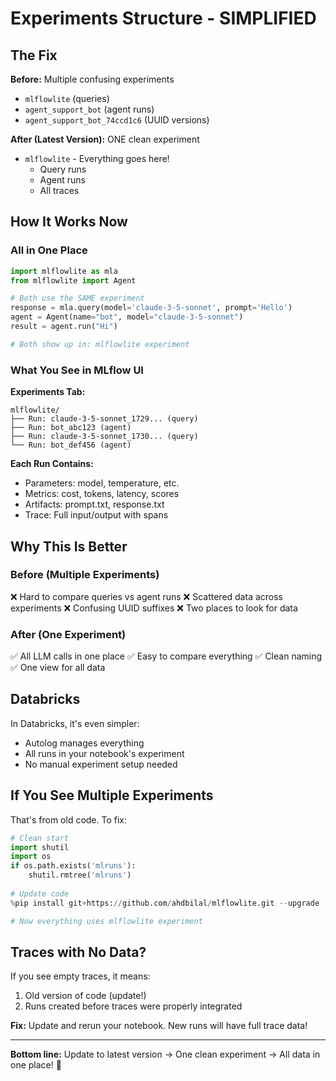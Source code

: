 # Experiments Structure - SIMPLIFIED

## The Fix

**Before:** Multiple confusing experiments
- `mlflowlite` (queries)
- `agent_support_bot` (agent runs)
- `agent_support_bot_74ccd1c6` (UUID versions)

**After (Latest Version):** ONE clean experiment
- `mlflowlite` - Everything goes here!
  - Query runs
  - Agent runs
  - All traces

## How It Works Now

### All in One Place

```python
import mlflowlite as mla
from mlflowlite import Agent

# Both use the SAME experiment
response = mla.query(model='claude-3-5-sonnet', prompt='Hello')
agent = Agent(name="bot", model="claude-3-5-sonnet")
result = agent.run("Hi")

# Both show up in: mlflowlite experiment
```

### What You See in MLflow UI

**Experiments Tab:**
```
mlflowlite/
├── Run: claude-3-5-sonnet_1729... (query)
├── Run: bot_abc123 (agent)
├── Run: claude-3-5-sonnet_1730... (query)
└── Run: bot_def456 (agent)
```

**Each Run Contains:**
- Parameters: model, temperature, etc.
- Metrics: cost, tokens, latency, scores
- Artifacts: prompt.txt, response.txt
- Trace: Full input/output with spans

## Why This Is Better

### Before (Multiple Experiments)
❌ Hard to compare queries vs agent runs
❌ Scattered data across experiments
❌ Confusing UUID suffixes
❌ Two places to look for data

### After (One Experiment)
✅ All LLM calls in one place
✅ Easy to compare everything
✅ Clean naming
✅ One view for all data

## Databricks

In Databricks, it's even simpler:
- Autolog manages everything
- All runs in your notebook's experiment
- No manual experiment setup needed

## If You See Multiple Experiments

That's from old code. To fix:

```python
# Clean start
import shutil
import os
if os.path.exists('mlruns'):
    shutil.rmtree('mlruns')
    
# Update code
%pip install git+https://github.com/ahdbilal/mlflowlite.git --upgrade

# Now everything uses mlflowlite experiment
```

## Traces with No Data?

If you see empty traces, it means:
1. Old version of code (update!)
2. Runs created before traces were properly integrated

**Fix:** Update and rerun your notebook. New runs will have full trace data!

---

**Bottom line:** Update to latest version → One clean experiment → All data in one place! 🎯

